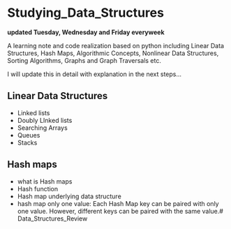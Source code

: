 # Studying_Data_Structures
**updated Tuesday, Wednesday and Friday everyweek**

A learning note and code realization based on python including Linear Data Structures, Hash Maps, Algorithmic Concepts, Nonlinear Data Structures,
Sorting Algorithms, Graphs and Graph Traversals etc.

I will update this in detail with explanation in the next steps... 
## Linear Data Structures

- Linked lists
- Doubly LInked lists
- Searching Arrays
- Queues
- Stacks

## Hash maps
- what is Hash maps
- Hash function
- Hash map underlying data structure
- hash map only one value: Each Hash Map key can be paired with only one value. However, different keys can be paired with the same value.# Data_Structures_Review
